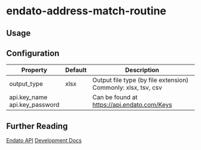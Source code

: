 # endato-address-match-routine

## Usage

## Configuration
|Property|Default|Description|
|-|-|-|
|output_type|xlsx|Output file type (by file extension)<br>Commonly: xlsx, tsv, csv|
|api.key_name<br>api.key_password||Can be found at https://api.endato.com/Keys|

## Further Reading
[Endato API](https://endato.readme.io/)
[Development Docs](/docs/index.md)